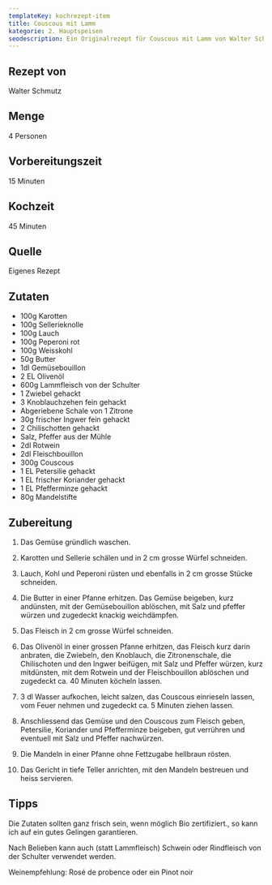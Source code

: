```yaml
---
templateKey: kochrezept-item
title: Couscous mit Lamm
kategorie: 2. Hauptspeisen
seodescription: Ein Originalrezept für Couscous mit Lamm von Walter Schmutz.
---
```

## Rezept von

Walter Schmutz

## Menge

4 Personen

## Vorbereitungszeit

15 Minuten

## Kochzeit

45 Minuten

## Quelle

Eigenes Rezept

## Zutaten

* 100g Karotten 
* 100g Sellerieknolle 
* 100g Lauch 
* 100g Peperoni rot 
* 100g Weisskohl 
* 50g Butter 
* 1dl Gemüsebouillon 
* 2 EL Olivenöl 
* 600g Lammfleisch von der Schulter 
* 1 Zwiebel gehackt 
* 3 Knoblauchzehen fein gehackt 
* Abgeriebene Schale von 1 Zitrone 
* 30g frischer Ingwer fein gehackt 
* 2 Chilischotten gehackt 
* Salz, Pfeffer aus der Mühle 
* 2dl Rotwein 
* 2dl Fleischbouillon 
* 300g Couscous 
* 1 EL Petersilie gehackt 
* 1 EL frischer Koriander gehackt 
* 1 EL Pfefferminze gehackt 
* 80g Mandelstifte 

## Zubereitung

1. Das Gemüse gründlich waschen. 
1. Karotten und Sellerie schälen und in 2 cm grosse Würfel schneiden. 
1. Lauch, Kohl und Peperoni rüsten und ebenfalls in 2 cm grosse Stücke schneiden. 
1. Die Butter in einer Pfanne erhitzen. Das Gemüse beigeben, kurz andünsten, mit der Gemüsebouillon ablöschen, mit Salz und pfeffer würzen und zugedeckt knackig weichdämpfen. 
1. Das Fleisch in 2 cm grosse Würfel schneiden. 
1. Das Olivenöl in einer grossen Pfanne erhitzen, das Fleisch kurz darin anbraten, die Zwiebeln, den Knoblauch, die Zitronenschale, die Chilischoten und den Ingwer beifügen, mit Salz und Pfeffer würzen, kurz mitdünsten, mit dem Rotwein und der Fleischbouillon ablöschen und zugedeckt ca. 40 Minuten köcheln lassen. 
1. 3 dl Wasser aufkochen, leicht salzen, das Couscous einrieseln lassen, vom Feuer nehmen und zugedeckt  ca. 5 Minuten ziehen lassen. 
1. Anschliessend das Gemüse und den Couscous zum Fleisch geben, Petersilie, Koriander und Pfefferminze beigeben, gut verrühren und eventuell mit Salz und Pfeffer nachwürzen.  
1. Die Mandeln in einer Pfanne ohne Fettzugabe hellbraun rösten. 
1. Das Gericht in tiefe Teller anrichten, mit den Mandeln bestreuen und heiss servieren.

## Tipps

Die Zutaten sollten ganz frisch sein, wenn möglich Bio zertifiziert., so kann ich auf ein gutes Gelingen garantieren. 

Nach Belieben kann auch (statt Lammfleisch) Schwein oder Rindfleisch von der Schulter verwendet werden.

Weinempfehlung: Rosé de probence oder ein Pinot noir